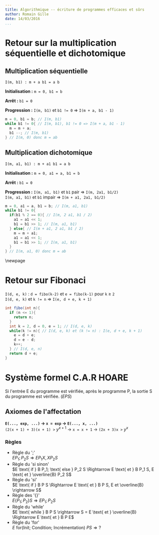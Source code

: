 ```yaml
---
title: Algorithmique -- écriture de programmes efficaces et sûrs
author: Romain Gille
date: 14/03/2016
...
```


# Retour sur la multiplication séquentielle et dichotomique

## Multiplication séquentielle

`I(m, b1) : m + a b1 = a b`

**Initialisation :** `m = 0, b1 = b`

**Arrêt :** `b1 = 0`

**Progression :** `I(m, b1)` et `b1 != 0` $\Rightarrow$
`I(m + a, b1 - 1)`

```java
m = 0, b1 = b; // I(m, b1)
while b1 != 0{ // I(m, b1), b1 != 0 => I(m + a, b1 - 1)
  m = m + a;
  b1 --; // I(m, b1)
} // I(m, 0) donc m = ab
```

## Multiplication dichotomique

`I(m, a1, b1) : m + a1 b1 = a b`

**Initialisation :** `m = 0, a1 = a, b1 = b`

**Arrêt :** `b1 = 0`

**Progression :** `I(m, a1, b1)` et `b1` pair $\Rightarrow$
`I(m, 2a1, b1/2)`  
`I(m, a1, b1)` et `b1` impair $\Rightarrow$ `I(m + a1, 2a1, b1/2)`

```java
m = 0, a1 = a, b1 = b; // I(m, a1, b1)
while b1 != 0{
  if(b1 % 2 == 0){ // I(m, 2 a1, b1 / 2)
    a1 = a1 << 1;
    b1 = b1 >> 1; // I(m, a1, b1)
  } else{ // I(m + a1, 2 a1, b1 / 2)
    m = m + a1;
    a1 = a1 << 1; 
    b1 = b1 >> 1; // I(m, a1, b1)
  }
} // I(m, a1, 0) donc m = ab
```

\newpage

# Retour sur Fibonaci

`I(d, e, k)` : `d = fibo(k-2)` et `e = fibo(k-1)` pour `k` $\geq$ `2`  
`I(d, e, k)` et `k != n` $\Rightarrow$ `I(e, d + e, k + 1)`

```java
int fibo(int n){
  if (n <= 1){
    return n;
  }
  int k = 2, d = 0, e = 1; // I(d, e, k)
  while(k != n){ // I(d, e, k) et (k != n) : I(e, d + e, k + 1)
    e = d + e;
    d = e - d;
    k++;
  } // I(d, e, n)
  return d + e;
}
```

# Système formel C.A.R HOARE

Si l'entrée E du programme est vérifiée, après le programme P, la sortie S du
programme est vérifiée. ($E P S$)

## Axiomes de l'affectation

**`E(..., exp, ...)` $\rightarrow$ `x = exp` $\rightarrow$ `E(..., x, ...)`**  
`(2(x + 1) + 3)(x + 1) >` $y^{x+1}$ $\rightarrow$ `x = x + 1` $\rightarrow$ `(2x + 3)x >` $y^{x}$

### Règles

* Règle du ';'  
  $E P_1 ; P_2 S \Rightarrow E P_1 X , X P_2 S$  
* Règle du 'si sinon'  
  $E \text{ if } B P_1; \text{ else } P_2 S \Rightarrow E \text{ et } B P_1 S, E \text{ et } \overline{B} P_2 S$  
* Règle du 'si'  
  $E \text{ if } B P S \Rightarrow E \text{ et } B P S, E et \overline{B} \rightarrow S$  
* Règle des '{}'  
  $E\{P_1;P_2\}S \Rightarrow E P_1 ; P_2 S$  
* Règle du 'while'  
  $E \text{ while } B P S \rightarrow S = E \text{ et } \overline{B} \Rightarrow E \text{ et } B P E$  
* Règle du 'for'  
  $E \text{ for(Init; Condition; Incrémentation) } P S \Rightarrow ?$
